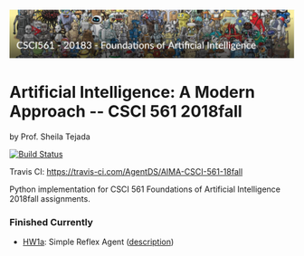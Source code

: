 ![TITLE_pic](https://github.com/AgentDS/AIMA-CSCI-561-18fall/raw/master/TITLE_pic.png)
# Artificial Intelligence: A Modern Approach -- CSCI 561 2018fall

by Prof. Sheila Tejada

[![Build Status](https://travis-ci.com/AgentDS/AIMA-CSCI-561-18fall.svg?token=Zdxzuh6yQ7NxpAUZUUKb&branch=master)](https://travis-ci.com/AgentDS/AIMA-CSCI-561-18fall)

Travis CI: https://travis-ci.com/AgentDS/AIMA-CSCI-561-18fall

Python implementation for CSCI 561 Foundations of Artificial Intelligence 2018fall assignments.

### Finished Currently

- [HW1a](./HW1a): Simple Reflex Agent ([description](./HW1a/ProblemDescription)) 